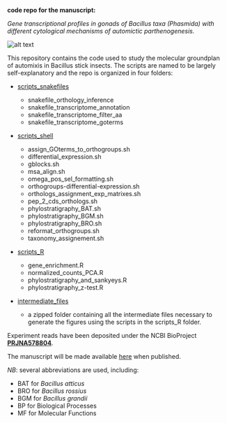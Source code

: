 
**code repo for the manuscript:** 


_Gene transcriptional profiles in gonads of Bacillus taxa (Phasmida) with different cytological mechanisms of automictic parthenogenesis._


![alt text](https://upload.wikimedia.org/wikipedia/commons/0/0b/Bacillus_rossius_Livorno.jpg)


This repository contains the code used to study the molecular groundplan of automixis in Bacillus stick insects. The scripts are named to be largely self-explanatory and the repo is organized in four folders:


- [scripts_snakefiles](https://github.com/for-giobbe/gene-transcriptional-profiles-in-automictic-taxa/tree/main/scripts_snakefiles)

	- snakefile_orthology_inference 	
	- snakefile_transcriptome_annotation	
	- snakefile_transcriptome_filter_aa
	- snakefile_transcriptome_goterms


- [scripts_shell](https://github.com/for-giobbe/gene-transcriptional-profiles-in-automictic-taxa/tree/main/scripts_shell)
	
	- assign_GOterms_to_orthogroups.sh
	- differential_expression.sh
	- gblocks.sh
	- msa_align.sh
	- omega_pos_sel_formatting.sh
	- orthogroups-differential-expression.sh
	- orthologs_assignment_exp_matrixes.sh
	- pep_2_cds_orthologs.sh
	- phylostratigraphy_BAT.sh
	- phylostratigraphy_BGM.sh
	- phylostratigraphy_BRO.sh
	- reformat_orthogroups.sh
	- taxonomy_assignement.sh


- [scripts_R](https://github.com/for-giobbe/gene-transcriptional-profiles-in-automictic-taxa/tree/main/scripts_R)

	- gene_enrichment.R
	- normalized_counts_PCA.R
	- phylostratigraphy_and_sankyeys.R
	- phylostratigraphy_z-test.R


- [intermediate_files](https://github.com/for-giobbe/gene-transcriptional-profiles-in-automictic-taxa/tree/main/intermediate_files)

	- a zipped folder containing all the intermediate files necessary to generate the figures using the scripts in the scripts_R folder.


Experiment reads have been deposited under the NCBI BioProject [**PRJNA578804**](https://www.ncbi.nlm.nih.gov/bioproject/PRJNA578804).


The manuscript will be made available [here]() when published.


*NB*: several abbreviations are used, including:


- BAT for _Bacillus atticus_
- BRO for _Bacillus rossius_
- BGM for _Bacillus grandii_
- BP for Biological Processes
- MF for Molecular Functions
